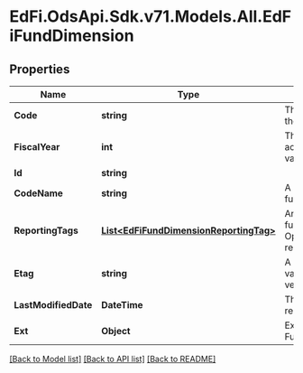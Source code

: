 # EdFi.OdsApi.Sdk.v71.Models.All.EdFiFundDimension

## Properties

Name | Type | Description | Notes
------------ | ------------- | ------------- | -------------
**Code** | **string** | The code representation of the account fund dimension. | 
**FiscalYear** | **int** | The fiscal year for which the account fund dimension is valid. | 
**Id** | **string** |  | [optional] 
**CodeName** | **string** | A description of the account fund dimension. | [optional] 
**ReportingTags** | [**List&lt;EdFiFundDimensionReportingTag&gt;**](EdFiFundDimensionReportingTag.md) | An unordered collection of fundDimensionReportingTags. Optional tag for accountability reporting. | [optional] 
**Etag** | **string** | A unique system-generated value that identifies the version of the resource. | [optional] 
**LastModifiedDate** | **DateTime** | The date and time the resource was last modified. | [optional] 
**Ext** | **Object** | Extensions to the FundDimension entity. | [optional] 

[[Back to Model list]](../../README.md#documentation-for-models) [[Back to API list]](../../README.md#documentation-for-api-endpoints) [[Back to README]](../../README.md)

